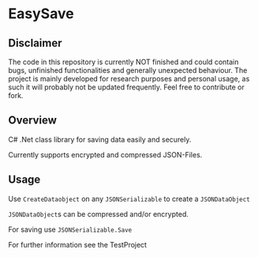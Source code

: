 # EasySave

## Disclaimer
The code in this repository is currently NOT finished and could contain bugs, unfinished functionalities and generally unexpected behaviour. The project is mainly developed for research purposes and personal usage, as such it will probably not be updated frequently. Feel free to contribute or fork.

## Overview

C# .Net class library for saving data easily and securely.

Currently supports encrypted and compressed JSON-Files.

## Usage

Use <code>CreateDataobject</code> on any <code>JSONSerializable</code> to create a <code>JSONDataObject</code>

<code>JSONDataObject</code>s can be compressed and/or encrypted.

For saving use <code>JSONSerializable.Save</code>

For further information see the TestProject
